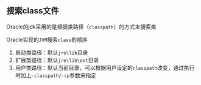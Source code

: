 ## 搜索class文件

Oracle的jdk采用的是根据类路径（`classpath`）的方式来搜索类

Oracle实现的`JVM`搜索`class`的顺序

1. 启动类路径：默认`jre\lib`目录
2. 扩展类路径：默认`jre\lib\ext`目录
3. 用户类路径：默认当前目录，可以根据用户设定的`classpath`改变，通过执行时加上`-classpath/-cp`参数来指定

